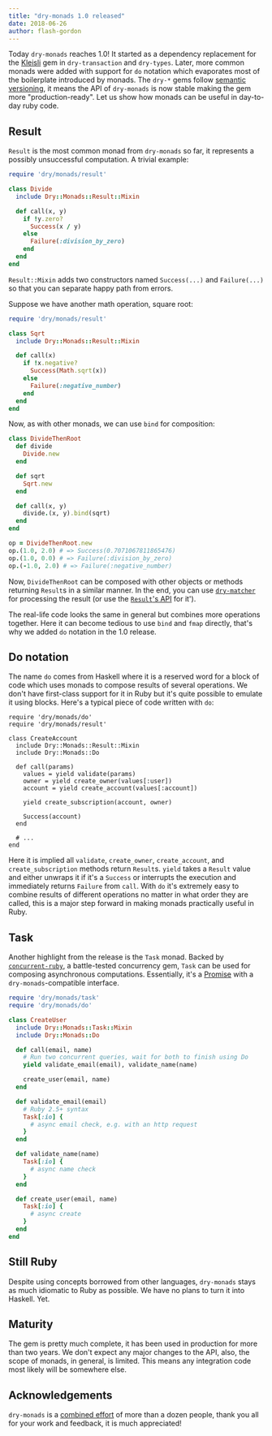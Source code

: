 ```yaml
---
title: "dry-monads 1.0 released"
date: 2018-06-26
author: flash-gordon
---
```


Today `dry-monads` reaches 1.0! It started as a dependency replacement for the [Kleisli](https://github.com/txus/kleisli) gem in `dry-transaction` and `dry-types`. Later, more common monads were added with support for `do` notation which evaporates most of the boilerplate introduced by monads. The `dry-*` gems follow [semantic versioning](https://semver.org/spec/v2.0.0.html), it means the API of `dry-monads` is now stable making the gem more "production-ready". Let us show how monads can be useful in day-to-day ruby code.

## Result

`Result` is the most common monad from `dry-monads` so far, it represents a possibly unsuccessful computation. A trivial example:

```ruby
require 'dry/monads/result'

class Divide
  include Dry::Monads::Result::Mixin

  def call(x, y)
    if !y.zero?
      Success(x / y)
    else
      Failure(:division_by_zero)
    end
  end
end
```

`Result::Mixin` adds two constructors named `Success(...)` and `Failure(...)` so that you can separate happy path from errors.

Suppose we have another math operation, square root:

```ruby
require 'dry/monads/result'

class Sqrt
  include Dry::Monads::Result::Mixin

  def call(x)
    if !x.negative?
      Success(Math.sqrt(x))
    else
      Failure(:negative_number)
    end
  end
end
```

Now, as with other monads, we can use `bind` for composition:

```ruby
class DivideThenRoot
  def divide
    Divide.new
  end

  def sqrt
    Sqrt.new
  end

  def call(x, y)
    divide.(x, y).bind(sqrt)
  end
end
```


```ruby
op = DivideThenRoot.new
op.(1.0, 2.0) # => Success(0.7071067811865476)
op.(1.0, 0.0) # => Failure(:division_by_zero)
op.(-1.0, 2.0) # => Failure(:negative_number)
```

Now, `DivideThenRoot` can be composed with other objects or methods returning `Result`s in a similar manner. In the end, you can use [`dry-matcher`](/gems/dry-matcher/result-matcher/) for processing the result (or use the [`Result`'s API](/gems/dry-monads/result/) for it').

The real-life code looks the same in general but combines more operations together. Here it can become tedious to use `bind` and `fmap` directly, that's why we added `do` notation in the 1.0 release.

## Do notation

The name `do` comes from Haskell where it is a reserved word for a block of code which uses monads to compose results of several operations. We don't have first-class support for it in Ruby but it's quite possible to emulate it using blocks. Here's a typical piece of code written with `do`:


```
require 'dry/monads/do'
require 'dry/monads/result'

class CreateAccount
  include Dry::Monads::Result::Mixin
  include Dry::Monads::Do

  def call(params)
    values = yield validate(params)
    owner = yield create_owner(values[:user])
    account = yield create_account(values[:account])

    yield create_subscription(account, owner)

    Success(account)
  end

  # ...
end
```

Here it is implied all `validate`, `create_owner`, `create_account`, and `create_subscription` methods return `Result`s. `yield` takes a `Result` value and either unwraps it if it's a `Success` or interrupts the execution and immediately returns `Failure` from `call`. With `do` it's extremely easy to combine results of different operations no matter in what order they are called, this is a major step forward in making monads practically useful in Ruby.

## Task

Another highlight from the release is the `Task` monad. Backed by [`concurrent-ruby`](https://github.com/ruby-concurrency/concurrent-ruby), a battle-tested concurrency gem, `Task` can be used for composing asynchronous computations. Essentially, it's a [Promise](https://en.wikipedia.org/wiki/Futures_and_promises) with a `dry-monads`-compatible interface.

```ruby
require 'dry/monads/task'
require 'dry/monads/do'

class CreateUser
  include Dry::Monads::Task::Mixin
  include Dry::Monads::Do

  def call(email, name)
    # Run two concurrent queries, wait for both to finish using Do
    yield validate_email(email), validate_name(name)

    create_user(email, name)
  end

  def validate_email(email)
    # Ruby 2.5+ syntax
    Task[:io] {
      # async email check, e.g. with an http request
    }
  end

  def validate_name(name)
    Task[:io] {
      # async name check
    }
  end

  def create_user(email, name)
    Task[:io] {
      # async create
    }
  end
end
```

## Still Ruby

Despite using concepts borrowed from other languages, `dry-monads` stays as much idiomatic to Ruby as possible. We have no plans to turn it into Haskell. Yet.

## Maturity

The gem is pretty much complete, it has been used in production for more than two years. We don't expect any major changes to the API, also, the scope of monads, in general, is limited. This means any integration code most likely will be somewhere else.

## Acknowledgements

`dry-monads` is a [combined effort](https://github.com/dry-rb/dry-monads/graphs/contributors?type=a) of more than a dozen people, thank you all for your work and feedback, it is much appreciated!
